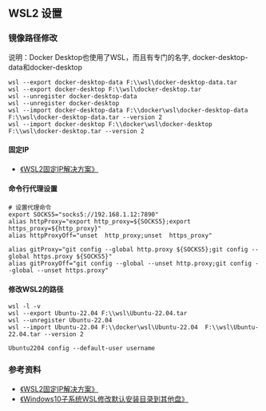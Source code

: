 ## WSL2 设置

### 镜像路径修改
 说明：Docker Desktop也使用了WSL，而且有专门的名字, docker-desktop-data和docker-desktop
```shell
wsl --export docker-desktop-data F:\\wsl\docker-desktop-data.tar
wsl --export docker-desktop F:\\wsl\docker-desktop.tar
wsl --unregister docker-desktop-data
wsl --unregister docker-desktop
wsl --import docker-desktop-data F:\\docker\wsl\docker-desktop-data  F:\\wsl\docker-desktop-data.tar --version 2
wsl --import docker-desktop F:\\docker\wsl\docker-desktop  F:\\wsl\docker-desktop.tar --version 2
```

#### 固定IP
+ [《WSL2固定IP解决方案》](https://www.loyating.com/articles/23)


#### 命令行代理设置
```shell
# 设置代理命令
export SOCKS5="socks5://192.168.1.12:7890"
alias httpProxy="export http_proxy=${SOCKS5};export https_proxy=${http_proxy}"
alias httpProxyOff="unset  http_proxy;unset  https_proxy"

alias gitProxy="git config --global http.proxy ${SOCKS5};git config --global https.proxy ${SOCKS5}"
alias gitProxyOff="git config --global --unset http.proxy;git config --global --unset https.proxy"
```

#### 修改WSL2的路径
```shell
wsl -l -v 
wsl --export Ubuntu-22.04 F:\\wsl\Ubuntu-22.04.tar
wsl --unregister Ubuntu-22.04
wsl --import Ubuntu-22.04 F:\\docker\wsl\Ubuntu-22.04  F:\\wsl\Ubuntu-22.04.tar --version 2

Ubuntu2204 config --default-user username
```


### 参考资料
+ [《WSL2固定IP解决方案》](https://www.loyating.com/articles/23)
+ [《Windows10子系统WSL修改默认安装目录到其他盘》](https://blog.csdn.net/weixin_40837318/article/details/108233688)

